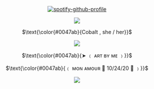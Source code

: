 <p align="center" width="100%"

[![spotify-github-profile](https://spotify-github-profile.kittinanx.com/api/view?uid=0m2tgbetpzzj8u1noxf0e2b8h&cover_image=true&theme=novatorem&show_offline=false&background_color=121212&interchange=true&bar_color=0047ab&bar_color_cover=false)](https://spotify-github-profile.kittinanx.com/api/view?uid=0m2tgbetpzzj8u1noxf0e2b8h&redirect=true)
<p align="center">
  <img src="https://i.imgur.com/Pv7phcW.png" />
</p>
<p align="center">
$\text{\color{#0047ab}{Cobalt , she / her}}$
</p>
<p align="center">
  <img src="https://i.imgur.com/q2jpJVA.png" />
</p>
<p align="center">
$\text{\color{#0047ab}{➤ ﹙ ᴀʀᴛ ʙʏ ᴍᴇ ﹚}}$
</p>
<p align="center">
$\text{\color{#0047ab}{﹙ ᴍᴏɴ ᴀᴍᴏᴜʀ 💙 10/24/20 💜 ﹚}}$
</p>
<p align="center">
  <img src="https://i.imgur.com/Pv7phcW.png" />
</p>

